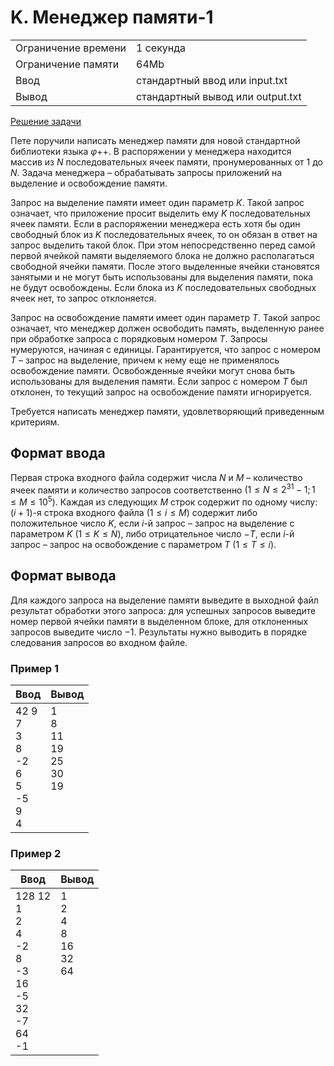 # K. Менеджер памяти-1

<table>
    <tr>
        <td>Ограничение времени</td>
        <td>1 секунда</td>
    </tr>
    <tr>
        <td>Ограничение памяти</td>
        <td>64Mb</td>
    </tr>
    <tr>
        <td>Ввод</td>
        <td>стандартный ввод или input.txt</td>
    </tr>
    <tr>
        <td>Вывод</td>
        <td>стандартный вывод или output.txt</td>
    </tr>
</table>

[Решение задачи](./main.cpp)

Пете поручили написать менеджер памяти для новой стандартной библиотеки языка $\varphi$++. В распоряжении у менеджера находится массив из $N$ последовательных ячеек памяти, пронумерованных от $1$ до $N$. Задача менеджера – обрабатывать запросы приложений на выделение и освобождение памяти.

Запрос на выделение памяти имеет один параметр $K$. Такой запрос означает, что приложение просит выделить ему $K$ последовательных ячеек памяти. Если в распоряжении менеджера есть хотя бы один свободный блок из $K$ последовательных ячеек, то он обязан в ответ на запрос выделить такой блок. При этом непосредственно перед самой первой ячейкой памяти выделяемого блока не должно располагаться свободной ячейки памяти. После этого выделенные ячейки становятся занятыми и не могут быть использованы для выделения памяти, пока не будут освобождены. Если блока из $K$ последовательных свободных ячеек нет, то запрос отклоняется.

Запрос на освобождение памяти имеет один параметр $T$. Такой запрос означает, что менеджер должен освободить память, выделенную ранее при обработке запроса с порядковым номером $T$. Запросы нумеруются, начиная с единицы. Гарантируется, что запрос с номером $T$ – запрос на выделение, причем к нему еще не применялось освобождение памяти. Освобожденные ячейки могут снова быть использованы для выделения памяти. Если запрос с номером $T$ был отклонен, то текущий запрос на освобождение памяти игнорируется.

Требуется написать менеджер памяти, удовлетворяющий приведенным критериям.

## Формат ввода

Первая строка входного файла содержит числа $N$ и $M$ – количество ячеек памяти и количество запросов соответственно $(1 \leq N ≤ 2^{31} - 1; 1 \leq M \leq 10^5)$. Каждая из следующих $M$ строк содержит по одному числу: $(i+1)$-я строка входного файла $(1 \leq i \leq M)$ содержит либо положительное число $K$, если $i$-й запрос – запрос на выделение с параметром $K$ $(1 \leq K \leq N)$, либо отрицательное число $-T$, если $i$-й запрос – запрос на освобождение с параметром $T$ $(1 \leq T \le i)$.

## Формат вывода

Для каждого запроса на выделение памяти выведите в выходной файл результат обработки этого запроса: для успешных запросов выведите номер первой ячейки памяти в выделенном блоке, для отклоненных запросов выведите число $-1$. Результаты нужно выводить в порядке следования запросов во входном файле.


### Пример 1

| Ввод | Вывод |
| -- | -- |
| 42 9<br>7<br>3<br>8<br>-2<br>6<br>5<br>-5<br>9<br>4 | 1<br>8<br>11<br>19<br>25<br>30<br>19<br><br><br><br> |

### Пример 2

| Ввод | Вывод |
| -- | -- |
| 128 12<br>1<br>2<br>4<br>-2<br>8<br>-3<br>16<br>-5<br>32<br>-7<br>64<br>-1 | 1<br>2<br>4<br>8<br>16<br>32<br>64<br><br><br><br><br><br><br> |
